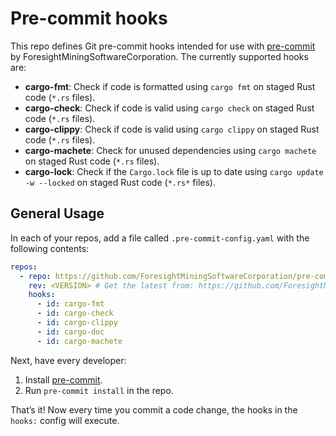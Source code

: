 # Pre-commit hooks

This repo defines Git pre-commit hooks intended for use with [pre-commit](http://pre-commit.com/) by ForesightMiningSoftwareCorporation. The currently
supported hooks are:

* **cargo-fmt**: Check if code is formatted using `cargo fmt` on staged Rust code (`*.rs` files).
* **cargo-check**: Check if code is valid using `cargo check` on staged Rust code (`*.rs` files).
* **cargo-clippy**: Check if code is valid using `cargo clippy` on staged Rust code (`*.rs` files).
* **cargo-machete**: Check for unused dependencies using `cargo machete` on staged Rust code (`*.rs` files).
* **cargo-lock**: Check if the `Cargo.lock` file is up to date using `cargo update -w --locked` on staged Rust code (`*.rs*` files).

## General Usage

In each of your repos, add a file called `.pre-commit-config.yaml` with the following contents:

```yaml
repos:
  - repo: https://github.com/ForesightMiningSoftwareCorporation/pre-commit
    rev: <VERSION> # Get the latest from: https://github.com/ForesightMiningSoftwareCorporation/pre-commit/releases
    hooks:
      - id: cargo-fmt
      - id: cargo-check
      - id: cargo-clippy
      - id: cargo-doc
      - id: cargo-machete
```

Next, have every developer: 

1. Install [pre-commit](http://pre-commit.com/). 
1. Run `pre-commit install` in the repo.

That’s it! Now every time you commit a code change, the hooks in the `hooks:` config will execute.
